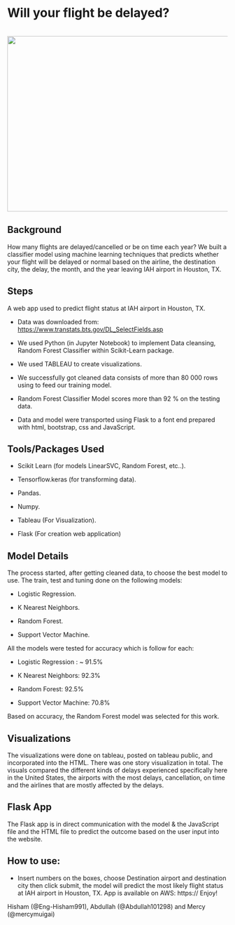 # Will your flight be delayed? 
<br> 

<img src = "https://www.smartertravel.com/uploads/2013/10/stm52582875d01ca20131011.jpg" width = 600 height= 400>

## Background 

How many flights are delayed/cancelled or be on time each year? We built a classifier model using machine learning techniques that predicts whether your flight will be delayed or normal based on the 
airline, the destination city, the delay, the month, and the year leaving IAH airport in Houston, TX. 

## Steps 

A web app used to predict flight status at IAH airport in Houston, TX.

  -	Data was downloaded from: https://www.transtats.bts.gov/DL_SelectFields.asp
  
  -	We used Python (in Jupyter Notebook) to implement Data cleansing, Random Forest Classifier within Scikit-Learn package.
  
  -	We used TABLEAU to create visualizations.
  
  -	We successfully got cleaned data consists of more than 80 000 rows using to feed our training model.
  
  -	Random Forest Classifier Model scores more than 92 % on the testing data.
  
  -	Data and model were transported using Flask to a font end prepared with html, bootstrap, css and JavaScript.

## Tools/Packages Used

  -	Scikit Learn (for models LinearSVC, Random Forest, etc..).

  - Tensorflow.keras  (for transforming data).

  -	Pandas.

  -	Numpy.

  -	Tableau (For Visualization).

  -	Flask (For creation web application)


## Model Details 

The process started, after getting cleaned data, to choose the best model to use. The train, test and tuning done on the following models:

 - Logistic Regression.
 
 - K Nearest Neighbors.
 
 - Random Forest.
 
 - Support Vector Machine.

All the models were tested for accuracy which is follow for each:

 - Logistic Regression : ~ 91.5%
 
 - K Nearest Neighbors: 92.3%
 
 - Random Forest: 92.5%
 
 - Support Vector Machine: 70.8%

Based on accuracy, the Random Forest model was selected for this work.
  
## Visualizations 

The visualizations were done on tableau, posted on tableau public, and incorporated into the HTML. 
There was one story visualization in total. The visuals compared the different kinds of delays experienced specifically here in the United States, the airports with the most delays, cancellation, on time and the airlines that are mostly affected by the delays.

## Flask App 

The Flask app is in direct communication with the model & the JavaScript file and the HTML file to predict the outcome based on the user input into the website. 

## How to use:
  -	Insert numbers on the boxes, choose Destination airport and destination city then click submit, the model will predict the most likely flight status at IAH airport in Houston, TX. 
App is available on AWS: https:// Enjoy!

 Hisham (@Eng-Hisham991), Abdullah (@Abdullah101298) and Mercy (@mercymuigai)






